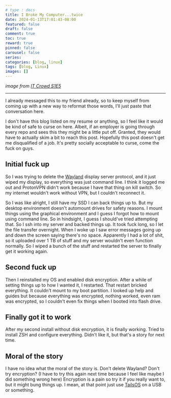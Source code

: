 ```yaml
---
# type : docs
title: I Broke My Computer...twice
date: 2024-01-13T17:01:43-08:00
featured: false
draft: false
comment: true
toc: true
reward: true
pinned: false
carousel: false
series:
categories: [blog, linux]
tags: [blog, Linux]
images: []
---
```

_image from [IT Crowd S1E5](https://www.imdb.com/title/tt0609851/)_

---


I already messaged this to my friend already, so to keep myself from coming up with a new way to reformat those words, I'll just paste that conversation here.

I don't have this blog listed on my resume or anything, so I feel like it would be kind of safe to curse on here. Albeit, if an employer is going through every repo and sees this they might be a little put off. Granted, they would have to actually skim a bit to reach this post. Hopefully this post doesn't get me disqualified of a job. It's pretty socially acceptable to curse, come the fuck on guys.

## Initial fuck up
So I was trying to delete the [Wayland](https://wayland.freedesktop.org/) display server protocol, and it just wiped my display, so everything was just command line. I think it logged me out and ProtonVPN didn't work because I have that thing on kill switch. So my internet wouldn't work without VPN, but I couldn't reconnect it.

So I was like alright, I still have my SSD I can back things up to. But my desktop environment doesn't automount drives for safety reasons. I mount things using the graphical environment and I guess I forgot how to mount using command line. So in hindsight, I guess I should've tried attempting that. So I ssh into my server and backed things up. It took fuck long, so I let the file transfer overnight. When I woke up I saw error messages going up and down the screen saying there's no space. Apparently I had a lot of shit, so it uploaded over 1 TB of stuff and my server wouldn't even function normally. So I wiped a bunch of the stuff and restarted the server to finally get it working again.


## Second fuck up
Then I reinstalled my OS and enabled disk encryption. After a while of setting things up to how I wanted it, I restarted. That restart bricked everything. It couldn't mount to my boot partition. I looked up help and guides but because everything was encrypted, nothing worked, even ram was encrypted, so I couldn't even fix things when I booted into flash drive.

## Finally got it to work
After my second install without disk encryption, it is finally working. Tried to install ZSH and configure everything. Didn't like it, but that's a story for next time.


## Moral of the story
I have no idea what the moral of the story is. Don't delete Wayland? Don't try encryption? (I have to try this again next time because I feel like maybe I did something wrong here) Encryption is a pain so try it if you really want to, but it might bung things up. I mean, at that point just use [TailsOS](https://tails.net/) on a USB or something.